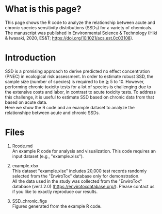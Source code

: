 # What is this page?
This page shows the R code to analyze the relationship between acute and chronic species sensitivity distributions (SSDs) for a variety of chemicals. The manuscript was published in Environmental Science & Technology (Hiki & Iwasaki, 2020, ES&T; https://doi.org/10.1021/acs.est.0c03108). 

# Introduction  
SSD is a promising approach to derive predicted no effect concentration (PNEC) in ecological risk assessment. In order to estimate robust SSD, the sample size (number of species) is required to be ≧ 5 to 10. However, performing chronic toxicity tests for a lot of species is challenging due to the extensive costs and labor, in contrast to acute toxicity tests. To address this challenge, it is useful to estimate SSD based on chronic data from that based on acute data.  
Here we show the R code and an example dataset to analyze the relationshipe between acute and chronic SSDs.  
  
   
# Files
1. Rcode.md  
An example R code for analysis and visualization. This code requires an input dataset (e.g., "example.xlsx").  
     
2. example.xlsx  
This dataset "example.xlsx" includes 20,000 test records randomly selected from the "EnviroTox" database only for demonstration.  
All the data used in the study was collected from the "EnviroTox" database (ver.1.2.0) (https://envirotoxdatabase.org/). Please contact us if you like to exactly reproduce our results.
  
3. SSD_chronic_figs  
Figures generated from the example R code.
